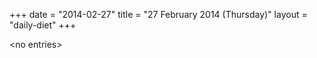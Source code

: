 +++
date = "2014-02-27"
title = "27 February 2014 (Thursday)"
layout = "daily-diet"
+++

\<no entries\>